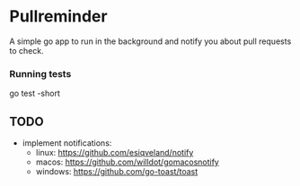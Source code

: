 # Pullreminder

A simple go app to run in the background and notify you about pull requests to check.

### Running tests

go test -short

## TODO

- implement notifications:
    - linux: https://github.com/esiqveland/notify
    - macos: https://github.com/willdot/gomacosnotify
    - windows: https://github.com/go-toast/toast
